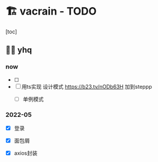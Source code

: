 # :building_construction: vacrain - TODO

[toc]

## :woman_facepalming: yhq

### now

- [ ] 
- [ ] 用ts实现 设计模式 https://b23.tv/nODb63H 加到steppp
  - [ ] 单例模式



### 2022-05

- [x] 登录
- [x] 面包屑
- [x] axios封装

